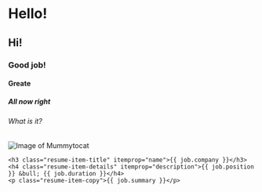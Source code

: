 # Hello!
## Hi!
### Good job!
#### Greate
##### All now right
###### What is it?
![Image of Mummytocat](https://octodex.github.com/images/mummytocat.gif)
```
<h3 class="resume-item-title" itemprop="name">{{ job.company }}</h3>
<h4 class="resume-item-details" itemprop="description">{{ job.position }} &bull; {{ job.duration }}</h4>
<p class="resume-item-copy">{{ job.summary }}</p>
```
